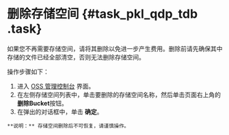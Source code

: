 # 删除存储空间 {#task_pkl_qdp_tdb .task}

如果您不再需要存储空间，请将其删除以免进一步产生费用。删除前请先确保其中存储的文件已经全部清空，否则无法删除存储空间。

操作步骤如下：

1.   进入 [OSS 管理控制台](https://oss.console.aliyun.com/) 界面。 
2.   在左侧存储空间列表中，单击要删除的存储空间名称，然后单击页面右上角的**删除Bucket**按钮。 
3.   在弹出的对话框中，单击 **确定**。 

    **说明：** 存储空间删除后不可恢复，请谨慎操作。


